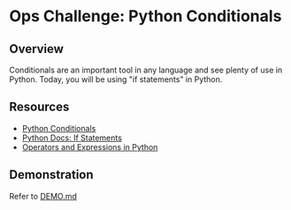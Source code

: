# Ops Challenge: Python Conditionals

## Overview

Conditionals are an important tool in any language and see plenty of use in Python. Today, you will be using "if statements" in Python.

## Resources

- [Python Conditionals](https://realpython.com/python-conditional-statements/)
- [Python Docs: If Statements](https://docs.python.org/3/tutorial/controlflow.html)
- [Operators and Expressions in Python](https://realpython.com/python-operators-expressions/)

## Demonstration

Refer to [DEMO.md](DEMO.md)

